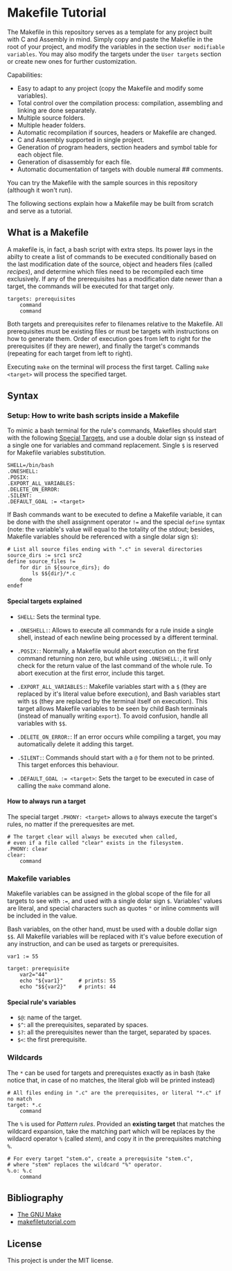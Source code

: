 # Makefile Tutorial

The Makefile in this repository serves as a template for any project built with C and Assembly in mind. Simply copy and paste the Makefile in the root of your project, and modify the variables in the section `User modifiable variables`. You may also modify the targets under the `User targets` section or create new ones for further customization.

Capabilities:

* Easy to adapt to any project (copy the Makefile and modify some variables).
* Total control over the compilation process: compilation, assembling and linking are done separately.
* Multiple source folders.
* Multiple header folders.
* Automatic recompilation if sources, headers or Makefile are changed.
* C and Assembly supported in single project.
* Generation of program headers, section headers and symbol table for each object file.
* Generation of disassembly for each file.
* Automatic documentation of targets with double numeral ## comments.

You can try the Makefile with the sample sources in this repository (although it won't run).

The following sections explain how a Makefile may be built from scratch and serve as a tutorial.

## What is a Makefile

A makefile is, in fact, a bash script with extra steps. Its power lays in the abilty to create a list of commands to be executed conditionally based on the last modification date of the source, object and headers files (called *recipes*), and determine which files need to be recompiled each time exclusively. If any of the prerequisites has a modification date newer than a target, the commands will be executed for that target only.

```make
targets: prerequisites
    command
    command
```

Both targets and prerequisites refer to filenames relative to the Makefile. All prerequisites must be existing files or must be targets with instructions on how to generate them. Order of execution goes from left to right for the prerequisites (if they are newer), and finally the target's commands (repeating for each target from left to right).

Executing `make` on the terminal will process the first target. Calling `make <target>` will process the specified target.

## Syntax

### Setup: How to write bash scripts inside a Makefile

To mimic a bash terminal for the rule's commands, Makefiles should start with the following [Special Targets](https://www.gnu.org/software/make/manual/html_node/Special-Targets.html), and use a double dolar sign `$$` instead of a single one for variables and command replacement. Single `$` is reserved for Makefile variables substitution.

```make
SHELL=/bin/bash
.ONESHELL:
.POSIX:
.EXPORT_ALL_VARIABLES:
.DELETE_ON_ERROR:
.SILENT:
.DEFAULT_GOAL := <target>
```

If Bash commands want to be executed to define a Makefile variable, it can be done with the shell assignment operator `!=` and the special `define` syntax (note: the variable's value will equal to the totality of the stdout; besides, Makefile variables should be referenced with a single dolar sign `$`):

```make
# List all source files ending with ".c" in several directories
source_dirs := src1 src2
define source_files !=
    for dir in ${source_dirs}; do
        ls $${dir}/*.c
    done
endef
```

#### Special targets explained

* `SHELL`: Sets the terminal type.

* `.ONESHELL:`: Allows to execute all commands for a rule inside a single shell, instead of each newline being processed by a different terminal.

* `.POSIX:`: Normally, a Makefile would abort execution on the first command returning non zero, but while using `.ONESHELL:`, it will only check for the return value of the last command of the whole rule. To abort execution at the first error, include this target.

* `.EXPORT_ALL_VARIABLES:`: Makefile variables start with a `$` (they are replaced by it's literal value before execution), and Bash variables start with `$$` (they are replaced by the terminal itself on execution). This target allows Makefile variables to be seen by child Bash terminals (instead of manually writing `export`). To avoid confusion, handle all variables with `$$`.

* `.DELETE_ON_ERROR:`: If an error occurs while compiling a target, you may automatically delete it adding this target.

* `.SILENT:`: Commands should start with a `@` for them not to be printed. This target enforces this behaviour.

* `.DEFAULT_GOAL := <target>`: Sets the target to be executed in case of calling the `make` command alone.

#### How to always run a target

The special target `.PHONY: <target>` allows to always execute the target's rules, no matter if the prerequesites are met.

```make
# The target clear will always be executed when called,
# even if a file called "clear" exists in the filesystem.
.PHONY: clear
clear:
    command
```

### Makefile variables

Makefile variables can be assigned in the global scope of the file for all targets to see with `:=`, and used with a single dolar sign `$`. Variables' values are literal, and special characters such as quotes `"` or inline comments will be included in the value.

Bash variables, on the other hand, must be used with a double dollar sign `$$`. All Makefile variables will be replaced with it's value before execution of any instruction, and can be used as targets or prerequisites.

```make
var1 := 55

target: prerequisite
    var2="44"
    echo "${var1}"     # prints: 55
    echo "$${var2}"    # prints: 44
```

#### Special rule's variables

* `$@`: name of the target.
* `$^`: all the prerequisites, separated by spaces.
* `$?`: all the prerequisites newer than the target, separated by spaces.
* `$<`: the first prerequisite.

### Wildcards

The `*` can be used for targets and prerequistes exactly as in bash (take notice that, in case of no matches, the literal glob will be printed instead)

```make
# All files ending in ".c" are the prerequisites, or literal "*.c" if no match
target: *.c
    command
```

The `%` is used for *Pattern rules*. Provided an **existing target** that matches the wildcard expansion, take the matching part which will be replaces by the wildacrd operator `%` (called *stem*), and copy it in the prerequisites matching `%`.

```make
# For every target "stem.o", create a prerequisite "stem.c",
# where "stem" replaces the wildcard "%" operator.
%.o: %.c
    command
```

## Bibliography

* [The GNU Make](https://www.gnu.org/software/make/manual/make.html)
* [makefiletutorial.com](https://makefiletutorial.com/)

## License

This project is under the MIT license.

